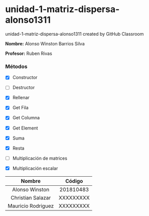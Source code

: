 # unidad-1-matriz-dispersa-alonso1311
unidad-1-matriz-dispersa-alonso1311 created by GitHub Classroom

**Nombre:** Alonso Winston Barrios Silva

**Profesor:** Ruben Rivas

### Métodos
- [x] Constructor
- [ ] Destructor
- [x] Rellenar
- [x] Get Fila
- [x] Get Columna
- [x] Get Element
- [x] Suma
- [x] Resta
- [ ] Multiplicación de matrices
- [x] Multiplicación escalar


| Nombre          | Código    |
| :-------------: | :-------: |
| Alonso Winston  | 201810483 |
| Christian Salazar | XXXXXXXXX |
| Mauricio Rodriguez  | XXXXXXXXX |
